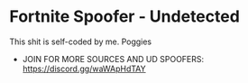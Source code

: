 # Fortnite Spoofer - Undetected

  This shit is self-coded by me. Poggies

- JOIN FOR MORE SOURCES AND UD SPOOFERS: https://discord.gg/waWApHdTAY
